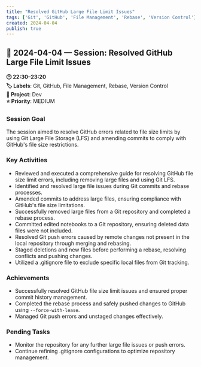```yaml
---
title: "Resolved GitHub Large File Limit Issues"
tags: ['Git', 'GitHub', 'File Management', 'Rebase', 'Version Control']
created: 2024-04-04
publish: true
---
```


## 📅 2024-04-04 — Session: Resolved GitHub Large File Limit Issues

**🕒 22:30–23:20**  
**🏷️ Labels**: Git, GitHub, File Management, Rebase, Version Control  
**📂 Project**: Dev  
**⭐ Priority**: MEDIUM  


### Session Goal
The session aimed to resolve GitHub errors related to file size limits by using Git Large File Storage (LFS) and amending commits to comply with GitHub's file size restrictions.

### Key Activities
- Reviewed and executed a comprehensive guide for resolving GitHub file size limit errors, including removing large files and using Git LFS.
- Identified and resolved large file issues during Git commits and rebase processes.
- Amended commits to address large files, ensuring compliance with GitHub's file size limitations.
- Successfully removed large files from a Git repository and completed a rebase process.
- Committed edited notebooks to a Git repository, ensuring deleted data files were not included.
- Resolved Git push errors caused by remote changes not present in the local repository through merging and rebasing.
- Staged deletions and new files before performing a rebase, resolving conflicts and pushing changes.
- Utilized a .gitignore file to exclude specific local files from Git tracking.

### Achievements
- Successfully resolved GitHub file size limit issues and ensured proper commit history management.
- Completed the rebase process and safely pushed changes to GitHub using `--force-with-lease`.
- Managed Git push errors and unstaged changes effectively.

### Pending Tasks
- Monitor the repository for any further large file issues or push errors.
- Continue refining .gitignore configurations to optimize repository management.

